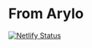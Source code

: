 # From Arylo

[![Netlify Status](https://api.netlify.com/api/v1/badges/307295de-8e9c-422f-801a-b4c806b62430/deploy-status)](https://app.netlify.com/sites/vigilant-bartik-cb0366/deploys)